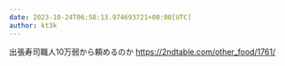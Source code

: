 ```yaml
---
date: 2023-10-24T06:58:13.974693721+00:00[UTC]
author: kt3k
---
```

出張寿司職人10万弱から頼めるのか https://2ndtable.com/other_food/1761/
